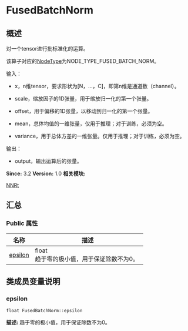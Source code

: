 # FusedBatchNorm


## 概述

对一个tensor进行批标准化的运算。

该算子对应的[NodeType](_n_n_rt.md#nodetype)为NODE_TYPE_FUSED_BATCH_NORM。

输入：

- x，n维tensor，要求形状为[N，...，C]，即第n维是通道数（channel）。

- scale，缩放因子的1D张量，用于缩放归一化的第一个张量。

- offset，用于偏移的1D张量，以移动到归一化的第一个张量。

- mean，总体均值的一维张量，仅用于推理；对于训练，必须为空。

- variance，用于总体方差的一维张量。仅用于推理；对于训练，必须为空。

输出：

- output，输出运算后的张量。

**Since:**
3.2
**Version:**
1.0
**相关模块:**

[NNRt](_n_n_rt.md)


## 汇总


### Public 属性

  | 名称 | 描述 | 
| -------- | -------- |
| [epsilon](#epsilon) | float<br/>趋于零的极小值，用于保证除数不为0。&nbsp; | 


## 类成员变量说明


### epsilon

  
```
float FusedBatchNorm::epsilon
```
**描述:**
趋于零的极小值，用于保证除数不为0。
